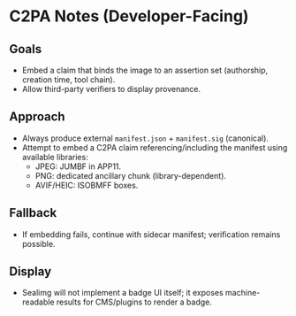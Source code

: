 # C2PA Notes (Developer-Facing)

## Goals
- Embed a claim that binds the image to an assertion set (authorship, creation time, tool chain).
- Allow third-party verifiers to display provenance.

## Approach
- Always produce external `manifest.json` + `manifest.sig` (canonical).
- Attempt to embed a C2PA claim referencing/including the manifest using available libraries:
  - JPEG: JUMBF in APP11.
  - PNG: dedicated ancillary chunk (library-dependent).
  - AVIF/HEIC: ISOBMFF boxes.

## Fallback
- If embedding fails, continue with sidecar manifest; verification remains possible.

## Display
- Sealimg will not implement a badge UI itself; it exposes machine-readable results for CMS/plugins to render a badge.
